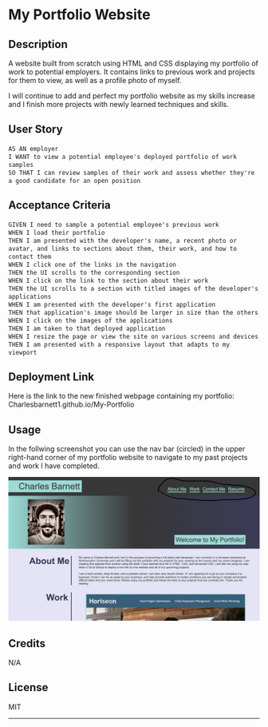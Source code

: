 # My Portfolio Website

## Description

A website built from scratch using HTML and CSS displaying my portfolio of work to potential employers. It contains links to previous work and projects for them to view, as well as a profile photo of myself.

I will continue to add and perfect my portfolio website as my skills increase and I finish more projects with newly learned techniques and skills.

## User Story

```
AS AN employer
I WANT to view a potential employee's deployed portfolio of work samples
SO THAT I can review samples of their work and assess whether they're a good candidate for an open position

```

## Acceptance Criteria

```
GIVEN I need to sample a potential employee's previous work
WHEN I load their portfolio
THEN I am presented with the developer's name, a recent photo or avatar, and links to sections about them, their work, and how to contact them
WHEN I click one of the links in the navigation
THEN the UI scrolls to the corresponding section
WHEN I click on the link to the section about their work
THEN the UI scrolls to a section with titled images of the developer's applications
WHEN I am presented with the developer's first application
THEN that application's image should be larger in size than the others
WHEN I click on the images of the applications
THEN I am taken to that deployed application
WHEN I resize the page or view the site on various screens and devices
THEN I am presented with a responsive layout that adapts to my viewport

```

## Deployment Link

Here is the link to the new finished webpage containing my portfolio:
Charlesbarnett1.github.io/My-Portfolio


## Usage

In the follwing screenshot you can use the nav bar (circled) in the upper right-hand corner of my portfolio website to navigate to my past projects and work I have completed.

![Example of My Portfolio Website Usage Screenshot with navbar circled for reference](/My-Portfolio-Files/images/Screenshot%202023-12-21%20at%202.42.09%20PM.png)

## Credits

N/A

## License

MIT

---

